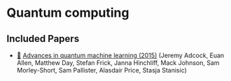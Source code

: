 # Quantum computing

## Included Papers

* [:scroll:](advance_in_quantum_machine_learning.pdf) [Advances in quantum machine learning (2015)](https://arxiv.org/abs/1512.02900) (Jeremy Adcock, Euan Allen, Matthew Day, Stefan Frick, Janna Hinchliff, Mack Johnson, Sam Morley-Short, Sam Pallister, Alasdair Price, Stasja Stanisic)